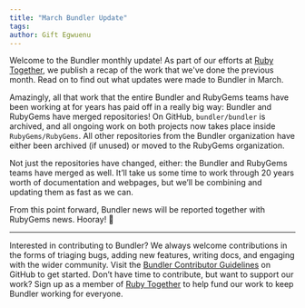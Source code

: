 ```yaml
---
title: "March Bundler Update"
tags:
author: Gift Egwuenu
---
```


Welcome to the Bundler monthly update! As part of our efforts at [Ruby Together](https://rubytogether.org), we publish a recap of the work that we've done the previous month. Read on to find out what updates were made to Bundler in March.

Amazingly, all that work that the entire Bundler and RubyGems teams have been working at for years has paid off in a really big way: Bundler and RubyGems have merged repositories! On GitHub, `bundler/bundler` is archived, and all ongoing work on both projects now takes place inside `RubyGems/RubyGems`. All other repositories from the Bundler organization have either been archived (if unused) or moved to the RubyGems organization.

Not just the repositories have changed, either: the Bundler and RubyGems teams have merged as well. It’ll take us some time to work through 20 years worth of documentation and webpages, but we’ll be combining and updating them as fast as we can.

From this point forward, Bundler news will be reported together with RubyGems news. Hooray! 🎉

---
Interested in contributing to Bundler? We always welcome contributions in the forms of triaging bugs, adding new features, writing docs, and engaging with the wider community. Visit the [Bundler Contributor Guidelines](/doc/readme.html) on GitHub to get started. Don’t have time to contribute, but want to support our work? Sign up as a member of [Ruby Together](https://rubytogether.org/) to help fund our work to keep Bundler working for everyone.

